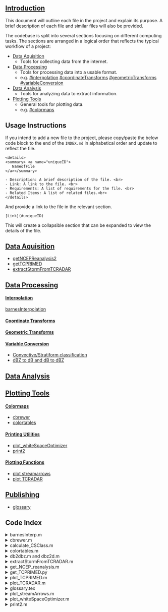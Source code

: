 ## [Introduction](#1-introduction)

This document will outline each file in the project and explain its purpose. A
brief description of each file and similar files will also be provided.

The codebase is split into several sections focusing on different
computing tasks. The sections are arranged in a logical order that reflects the
typical workflow of a project:

- [Data Aquisition](#data-aquisition)
  - Tools for collecting data from the internet.
- [Data Processing](#data-processing)
  - Tools for processing data into a usable format.
  - e.g. [#interpolation](#interpolation)
    [#coordinateTransforms](#coordinateTransforms)
    [#geometricTransforms](#geometricTransforms) [#variableConversion](#variableConversion)
- [Data Analysis](#data-analysis)
  - Tools for analyzing data to extract information.
- [Plotting Tools](#plotting-tools)
  - General tools for plotting data.
  - e.g. [#colormaps](#colormaps)

## Usage Instructions

If you intend to add a new file to the project, please copy/paste the below code
block to the end of the `INDEX.md` in alphabetical order and update to reflect
the file.
```
<details>
<summary> <a name="uniqueID">
   NameofFile
</a></summary>

- Description: A brief description of the file. <br>
- Link: A link to the file. <br>
- Requirements: A list of requirements for the file. <br>
- Related Items: A list of related files.<br>
</details>
```
And provide a link to the file in the relevant section.
```
[Link](#uniqueID)
```

This will create a collapsible section that can be expanded to view the details of the file.
## [Data Aquisition](#dataAquisition)
- [getNCEPReanalysis2](#getNCEPReanalysis)
- [getTCPRIMED](#getTCPRIMED)
- [extractStormFromTCRADAR](#extractStormFromTCRADAR)

## [Data Processing](#dataProcessing)

#### [Interpolation](#interpolation)
[barnesInterpolation](#barnesInterp)

#### [Coordinate Transforms](#coordinateTransforms)
#### [Geometric Transforms](#geometricTransforms)
#### [Variable Conversion](#variableConversion)
- [Convective/Stratiform classification](#calculate_CSClass)
- [dBZ to dB and dB to dBZ](#db2dbz)

## [Data Analysis](#dataAnalysis)

## [Plotting Tools](#plottingTools)
#### [Colormaps](#colormaps)
- [cbrewer](#cbrewer)
- [colortables](#colortables)
#### [Printing Utilities](#printingUtilities)
- [plot_whiteSpaceOptimizer](#plot_whiteSpaceOptimizer)
- [print2](#print2)
#### [Plotting Functions](#plottingFunctions)
- [plot streamarrows](#plot_streamArrows)
- [plot TCRADAR](#plot_TCRADAR)
  
## [Publishing](#publishing)
- [glossary](#glossary)



## Code Index
<details><summary> <a name="barnesInterp">
   barnesInterp.m
   </a></summary>

   - Description: An iterative, gaussian weighted interpolation scheme <br>
   - Link: `./dataProcessing/barnesInterp.m` <br>
   - Requirements: MATLAB <br>
   - Related Items: <br>
   </details>

<details><summary> <a name="cbrewer">
      cbrewer.m
   </a></summary>
   - Description: useful tool for generating colormaps. The use cases here are more
   specific to meteorology. <br>
   - Link: `./plottingTools/colortables.m` <br>
   - Requirements: MATLAB, `plot_brewer_cmap.m`, `colorbrewer.mat`, `cbrewer.m` <br>
   - Related Items: `cbrewer.m`<br>
   </details>

<details><summary> <a name="calculate_CSClass">
      calculate_CSClass.m
   </a></summary>

   - Description: Calculate the convective-stratiform classification of a
   reflectivity field <br>
   - Link: `./dataProcessing/calculate_CSClass.m` <br>
   - Requirements: MATLAB <br>
   - Related Items: <br>
   </details>

<details><summary> <a name="colortables">
      colortables.m
   </a></summary>

   - Description: useful tool for generating colormaps. The use cases here are more
   specific to meteorology. <br>
   - Link: `./plottingTools/colortables.m` <br>
   - Requirements: MATLAB, `plot_brewer_cmap.m`, `colorbrewer.mat`, `cbrewer.m` <br>
   - Related Items: `cbrewer.m`<br>
   </details>

<details><summary> <a name="db2dbz">
   db2dbz.m and dbz2d.m
   </a></summary>

   - Description: convert dBZ to dB and back again <br>
   - Link: `./dataProcessing/dbz2db.m` and `./dataProcessing/db2dbz.m` <br>
   - Requirements: MATLAB <br>
   - Related Items: <br>
   </details>

<details><summary> <a name="extractStormFromTCRADAR">
   extractStormFromTCRADAR.m
   </a></summary>

   - Description: Extract all variables of TCRADAR for a single storm. <br>
   - Link: `./dataProcessing/extractStormFromTCRADAR.m` <br>
   - Requirements: MATLAB <br>
   - Related Items: 
      - TCRADAR is available here: [TCRADAR](https://www.aoml.noaa.gov/ftp/pub/hrd/data/radar/level3/)<br>
   </details>


<details><summary> <a name="getNCEPReanalysis">
   get_NCEP_reanalysis.m
   </a></summary>

   - Description: download the NCEP reanalysis data for a given year. <br>
   - Link: `./dataAquisition/get_NCEP_reanalysis.m` <br>
   - Requirements: MATLAB <br>
   - Related Items: <br>
   </details>
   
<details><summary> <a name="getTCPRIMED">
   get_TCPRIMED.py
   </a></summary>

   - Description: download TCPRIMED data from AWS. <br>
   - Link: `./dataAquisition/get_TCPRIMED.py` <br>
   - Requirements: python <br>
   - Related Items: plot_TCPRIMED.m <br>
   </details>

<details><summary> <a name="plotTCPRIMED">
   plot_TCPRIMED.m
   </a></summary>

   - Description: plot TCPRIMED microwave. <br>
   - Link: `./plottingTools/get_TCPRIMED.m` <br>
   - Requirements: MATLAB <br>
   - Related Items: get_TCPRIMED.py <br>
   </details>

<details><summary> <a name="plot_TCRADAR">
   plot_TCRADAR.m
   </a></summary>

   - Description: Plot TCRADAR data. <br>
   - Link: `./plottingTools/plot_TCRADAR.m` <br>
   - Requirements: MATLAB <br>
   - Related Items: 
      - [extractStormFromTCRADAR](#extractStormFromTCRADAR) <br>
      - TCRADAR is available here: [TCRADAR](https://www.aoml.noaa.gov/ftp/pub/hrd/data/radar/level3/) <br>
   </details>

<details><summary> <a name="glossary">
   glossary.tex
   </a></summary>

   - Description: A list of commonly used METEO terms and definitions. <br>
   - Link: `./publishing/glossary.tex` <br>
   - Requirements: LaTeX <br>
   - Related Items: <br>
   </details>
<details><summary> <a name="plot_streamArrows">
   plot_streamArrows.m
   </a></summary>

   - Description: Plot curved vector fields. <br>
   - Link: `./plottingTools/plot_streamArrows.m` <br>
   - Requirements: MATLAB <br>
   - Related Items: <br>
   </details>

<details><summary> <a name="plot_whiteSpaceOptimizer">
      plot_whiteSpaceOptimizer.m
   </a></summary>

   - Description: A helper function to reduce the white space of a figure and
   modify all fonts. <br>
   - Link: `./plottingTools/plot_whiteSpaceOptimizer.m` <br>
   - Requirements: MATLAB, `plottingTools/plot_whiteSpaceOptimizer.m` <br>
   - Related Items: [print2](#print2) <br>
   </details>

<details><summary> <a name="print2">
   print2.m
   </a></summary>

   - Description: An easier to use printing function that supports rasterized and
   vector rendering <br>
   - Link: `./plottingTools/print2.,` <br>
   - Requirements: MATLAB, `plottingTools/plot_whiteSpaceOptimizer.m` <br>
   - Related Items: <br>
   </details>
